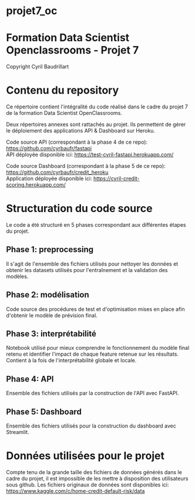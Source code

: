 # projet7_oc
# Formation Data Scientist Openclassrooms - Projet 7

Copyright Cyril Baudrillart

# Contenu du repository
Ce répertoire contient l'intégralité du code réalisé dans le cadre du projet 7 de la formation Data Scientist OpenClassrooms.  

Deux répertoires annexes sont rattachés au projet. Ils permettent de gérer le déploiement des applications API & Dashboard sur Heroku.  

Code source API (correspondant à la phase 4 de ce repo):  
https://github.com/cyrbaufr/fastapi  
API déployée disponible ici: 
https://test-cyril-fastapi.herokuapp.com/

Code source Dashboard (correspondant à la phase 5 de ce repo):  
https://github.com/cyrbaufr/credit_heroku  
Application déployée disponible ici: 
https://cyril-credit-scoring.herokuapp.com/  

# Structuration du code source
Le code a été structuré en 5 phases correspondant aux différentes étapes du projet.  
## Phase 1: preprocessing  
Il s'agit de l'ensemble des fichiers utilisés pour nettoyer les données et obtenir les datasets utilisés pour l'entraînement et la validation des modèles.  
## Phase 2: modélisation  
Code source des procédures de test et d'optimisation mises en place afin d'obtenir le modèle de prévision final.  
## Phase 3: interprétabilité
Notebook utilisé pour mieux comprendre le fonctionnement du modèle final retenu et identifier l'impact de chaque feature retenue sur les résultats. Contient à la fois de l'interprétabilité globale et locale.
## Phase 4: API
Ensemble des fichiers utilisés par la construction de l'API avec FastAPI.
## Phase 5: Dashboard
Ensemble des fichiers utilisés pour la construction du dashboard avec Streamlit.

# Données utilisées pour le projet  
Compte tenu de la grande taille des fichiers de données générés dans le cadre du projet, il est impossible de les mettre à disposition des utilisateurs sous github. Les fichiers originaux de données sont disponibles ici:  
https://www.kaggle.com/c/home-credit-default-risk/data

